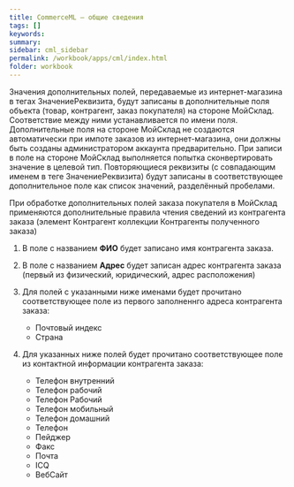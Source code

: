 ```yaml
---
title: CommerceML — общие сведения
tags: []
keywords:
summary:
sidebar: cml_sidebar
permalink: /workbook/apps/cml/index.html
folder: workbook
---
```


Значения дополнительных полей, передаваемые из интернет-магазина в тегах ЗначениеРеквизита, 
будут записаны в дополнительные поля объекта (товар, контрагент, заказ покупателя) на стороне МойСклад. 
Соответствие между ними устанавливается по имени поля. 
Дополнительные поля на стороне МойСклад не создаются автоматически при импоте заказов из интернет-магазина, 
они должны быть созданы администратором аккаунта предварительно. 
При записи в поле на стороне МойСклад выполняется попытка сконвертировать значение в целевой тип. 
Повторяющиеся реквизиты (с совпадающим именем в теге ЗначениеРеквизита) будут записаны в соответствующее дополнительное поле как список значений, разделённый пробелами.

При обработке дополнительных полей заказа покупателя в МойСклад 
применяются дополнительные правила чтения сведений из контрагента заказа 
(элемент Контрагент коллекции Контрагенты полученного заказа)

1. В поле с названием **ФИО** будет записано имя контрагента заказа.
1. В поле с названием **Адрес** будет записан адрес контрагента заказа (первый из физический, юридический, адрес расположения)
1. Для полей с указанными ниже именами будет прочитано соответствующее поле из первого заполненнго адреса контрагента заказа:

   + Почтовый индекс
   + Страна

1. Для указанных ниже полей будет прочитано соответствующее поле из контактной информации контрагента заказа:

   + Телефон внутренний
   + Телефон рабочий
   + Телефон Рабочий
   + Телефон мобильный
   + Телефон домашний
   + Телефон
   + Пейджер
   + Факс
   + Почта
   + ICQ
   + ВебСайт